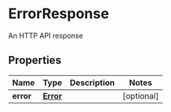 

# ErrorResponse

An HTTP API response

## Properties

| Name | Type | Description | Notes |
|------------ | ------------- | ------------- | -------------|
|**error** | [**Error**](Error.md) |  |  [optional] |



